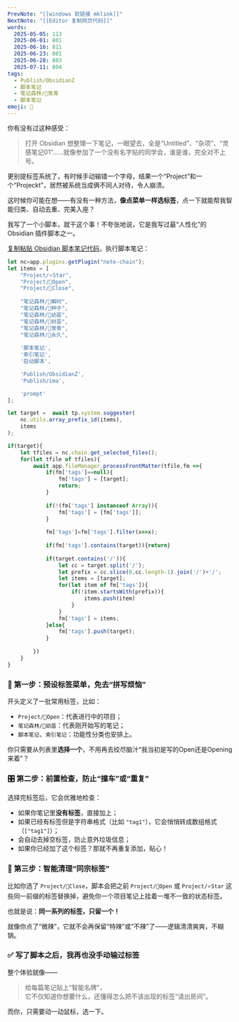 ```yaml
---
PrevNote: "[[windows 软链接 mklink]]"
NextNote: "[[Editor 复制网页代码]]"
words:
  2025-05-05: 113
  2025-06-01: 801
  2025-06-16: 811
  2025-06-23: 801
  2025-06-28: 803
  2025-07-11: 804
tags:
  - Publish/ObsidianZ
  - 脚本笔记
  - 笔记森林/🌲常青
  - 脚本笔记
emoji: 📣
---
```


你有没有过这种感受：

> 打开 Obsidian 想整理一下笔记，一眼望去，全是“Untitled”、“杂项”、“灵感笔记01”……就像参加了一个没有名字贴的同学会，谁是谁，完全对不上号。

更别提标签系统了，有时候手动输错一个字母，结果一个“Project”和一个“Projeckt”，居然被系统当成俩不同人对待，令人崩溃。

这时候你可能在想——有没有一种方法，**像点菜单一样选标签**，点一下就能帮我智能归类、自动去重、完美入座？

我写了一个小脚本，就干这个事！不夸张地说，它是我写过最“人性化”的 Obsidian 插件脚本之一。

[复制粘贴 Obsidian 脚本笔记代码](https://mp.weixin.qq.com/s/hn5tGVlzYAMJ7OXySNH3gQ)，执行脚本笔记：

```js //templater
let nc=app.plugins.getPlugin("note-chain");
let items = [
	"Project/⭐Star",
	"Project/📖Open", 
	"Project/📕Close",
	
	"笔记森林/🎵瞬时",
	"笔记森林/🌰种子", 
	"笔记森林/🌱幼苗", 
	"笔记森林/🌴树苗", 
	"笔记森林/🌲常青", 
	"笔记森林/🎼永久", 
	
	'脚本笔记',
	'索引笔记',
	'启动脚本',

	'Publish/ObsidianZ',
	'Publish/ima',

	'prompt'
];

let target =  await tp.system.suggester(
	nc.utils.array_prefix_id(items),
	items
);

if(target){
	let tfiles = nc.chain.get_selected_files();
	for(let tfile of tfiles){
		await app.fileManager.processFrontMatter(tfile,fm =>{
			if(fm['tags']==null){
				fm['tags'] = [target];
				return;
			}
			
			if(!(fm['tags'] instanceof Array)){
				fm['tags'] = [fm['tags']];
			}
			
			fm['tags']=fm['tags'].filter(x=>x);
			
			if(fm['tags'].contains(target)){return}
			
			if(target.contains('/')){
				let cc = target.split('/');
				let prefix = cc.slice(0,cc.length-1).join('/')+'/';
				let items = [target];
				for(let item of fm['tags']){
					if(!item.startsWith(prefix)){
						items.push(item)
					}
				}
				fm['tags'] = items;
			}else{
				fm['tags'].push(target);
			}
			
		})
	}
}
```


### 🧩 第一步：预设标签菜单，免去“拼写烦恼”

开头定义了一批常用标签，比如：

- `Project/📖Open`：代表进行中的项目；
- `笔记森林/🌱幼苗`：代表刚开始写的笔记；
- `脚本笔记`、`索引笔记`：功能性分类也安排上。

你只需要从列表里**选择一个**，不用再去绞尽脑汁“我当初是写的Open还是Opening来着”？

### 🎛 第二步：前置检查，防止“撞车”或“重复”

选择完标签后，它会优雅地检查：

- 如果你笔记里**没有标签**，直接加上；
- 如果已经有标签但是字符串格式（比如 `"tag1"`），它会悄悄转成数组格式（`["tag1"]`）；
- 会自动去掉空标签，防止意外垃圾信息；
- 如果你已经加了这个标签？那就不再重复添加，贴心！

### 🧹 第三步：智能清理“同宗标签”

比如你选了 `Project/📕Close`，脚本会把之前 `Project/📖Open` 或 `Project/⭐Star` 这些同一前缀的标签替换掉，避免你一个项目笔记上挂着一堆不一致的状态标签。

也就是说：**同一系列的标签，只留一个！**  

就像你点了“微辣”，它就不会再保留“特辣”或“不辣”了——逻辑清清爽爽，不糊锅。

### ✅ 写了脚本之后，我再也没手动输过标签

整个体验就像——

> 给每篇笔记贴上“智能名牌”，  
> 它不仅知道你想要什么，还懂得怎么把不该出现的标签“请出房间”。

而你，只需要动一动鼠标，选一下。

